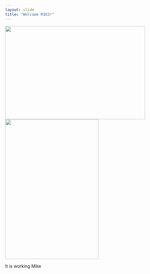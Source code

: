 ```yaml
---
layout: slide
title: "Welcome M1K3!"
---
```


<div class="r-stack">
  <img class="fragment" src="https://placekitten.com/g/450/300" width="450" height="300">
  <img class="fragment" src="https://placekitten.com/300/450" width="300" height="450">
</div>

It is working Mike



